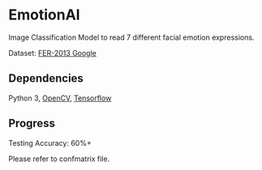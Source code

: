 # EmotionAI
Image Classification Model to read 7 different facial emotion expressions.

Dataset: [FER-2013 Google](https://www.kaggle.com/datasets/msambare/fer2013/data)

## Dependencies

Python 3, [OpenCV](https://opencv.org/), [Tensorflow](https://www.tensorflow.org/)

## Progress

Testing Accuracy: 60%+

Please refer to confmatrix file.
